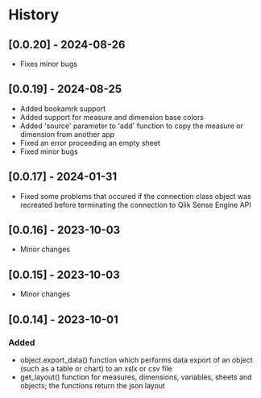 # History

## [0.0.20] - 2024-08-26
- Fixes minor bugs

## [0.0.19] - 2024-08-25
- Added bookamrk support
- Added support for measure and dimension base colors
- Added 'source' parameter to 'add' function to copy the measure or dimension from another app 
- Fixed an error proceeding an empty sheet
- Fixed minor bugs

## [0.0.17] - 2024-01-31
- Fixed some problems that occured if the connection class object was recreated before terminating the connection to Qlik Sense Engine API

## [0.0.16] - 2023-10-03
- Minor changes

## [0.0.15] - 2023-10-03
- Minor changes

## [0.0.14] - 2023-10-01

### Added
- object.export_data() function which performs data export of an object (such as a table or chart) to an xslx or csv file
- get_layout() function for measures, dimensions, variables, sheets and objects; the functions return the json layout